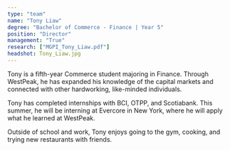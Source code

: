 ```yaml
---
type: "team"
name: "Tony Liaw"
degree: "Bachelor of Commerce - Finance | Year 5"
position: "Director"
management: "True"
research: ["MGPI_Tony_Liaw.pdf"]
headshot: Tony_Liaw.jpg
---
```


Tony is a fifth-year Commerce student majoring in Finance. Through WestPeak, he has expanded his knowledge of the capital markets and connected with other hardworking, like-minded individuals. 

Tony has completed internships with BCI, OTPP, and Scotiabank. This summer, he will be interning at Evercore in New York, where he will apply what he learned at WestPeak.

Outside of school and work, Tony enjoys going to the gym, cooking, and trying new restaurants with friends.
